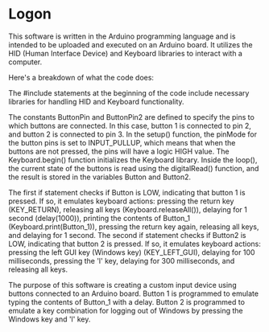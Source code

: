 # Logon
This software is written in the Arduino programming language and is intended to be uploaded and executed on an Arduino board. It utilizes the HID (Human Interface Device) and Keyboard libraries to interact with a computer.

Here's a breakdown of what the code does:

The #include statements at the beginning of the code include necessary libraries for handling HID and Keyboard functionality.

The constants ButtonPin and ButtonPin2 are defined to specify the pins to which buttons are connected. In this case, button 1 is connected to pin 2, and button 2 is connected to pin 3.
In the setup() function, the pinMode for the button pins is set to INPUT_PULLUP, which means that when the buttons are not pressed, the pins will have a logic HIGH value. The Keyboard.begin() function initializes the Keyboard library.
Inside the loop(), the current state of the buttons is read using the digitalRead() function, and the result is stored in the variables Button and Button2.

The first if statement checks if Button is LOW, indicating that button 1 is pressed. If so, it emulates keyboard actions: pressing the return key (KEY_RETURN), releasing all keys (Keyboard.releaseAll()), delaying for 1 second (delay(1000)), printing the contents of Button_1 (Keyboard.print(Button_1)), pressing the return key again, releasing all keys, and delaying for 1 second.
The second if statement checks if Button2 is LOW, indicating that button 2 is pressed. If so, it emulates keyboard actions: pressing the left GUI key (Windows key) (KEY_LEFT_GUI), delaying for 100 milliseconds, pressing the 'l' key, delaying for 300 milliseconds, and releasing all keys.

The purpose of this software is creating a custom input device using buttons connected to an Arduino board. 
Button 1 is programmed to emulate typing the contents of Button_1 with a delay.
Button 2 is programmed to emulate a key combination for logging out of Windows by pressing the Windows key and 'l' key.
